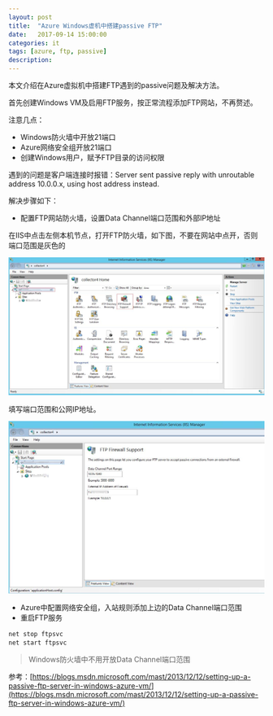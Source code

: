 ```yaml
---
layout: post
title:  "Azure Windows虚机中搭建passive FTP"
date:   2017-09-14 15:00:00
categories: it
tags: [azure, ftp, passive]
description: 
---
```


本文介绍在Azure虚拟机中搭建FTP遇到的passive问题及解决方法。

<!--more-->

首先创建Windows VM及启用FTP服务，按正常流程添加FTP网站，不再赘述。

注意几点：
* Windows防火墙中开放21端口
* Azure网络安全组开放21端口
* 创建Windows用户，赋予FTP目录的访问权限

遇到的问题是客户端连接时报错：Server sent passive reply with unroutable address 10.0.0.x, using host address instead.

解决步骤如下：

* 配置FTP网站防火墙，设置Data Channel端口范围和外部IP地址

在IIS中点击左侧本机节点，打开FTP防火墙，如下图，不要在网站中点开，否则端口范围是灰色的

<div style="text-align: center;">
<img class="onerow-imgfix" src="/r/ftp1.jpg" border="0" alt="Azure passive FTP"/>
</div>

填写端口范围和公网IP地址。

<div style="text-align: center;">
<img class="onerow-imgfix" src="/r/ftp2.jpg" border="0" alt="Azure passive FTP"/>
</div>

* Azure中配置网络安全组，入站规则添加上边的Data Channel端口范围
* 重启FTP服务

```bat
net stop ftpsvc
net start ftpsvc
```

> Windows防火墙中不用开放Data Channel端口范围

参考：[https://blogs.msdn.microsoft.com/mast/2013/12/12/setting-up-a-passive-ftp-server-in-windows-azure-vm/](https://blogs.msdn.microsoft.com/mast/2013/12/12/setting-up-a-passive-ftp-server-in-windows-azure-vm/)